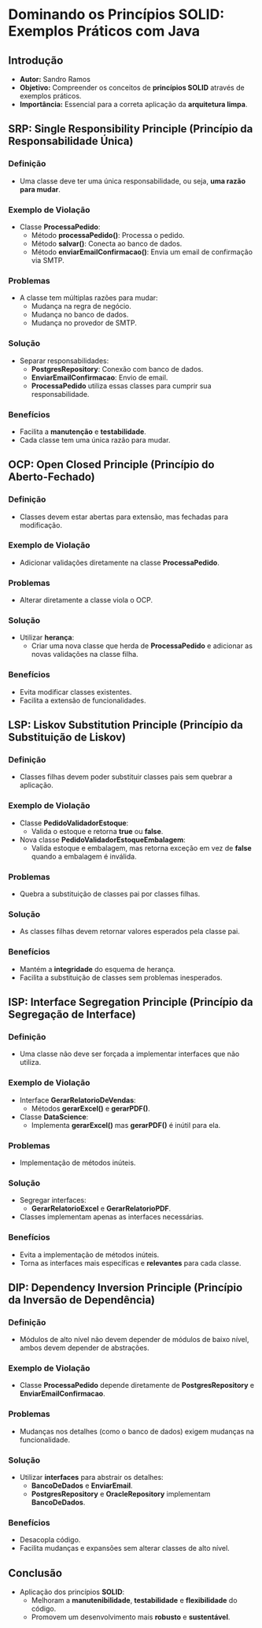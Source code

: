 # Dominando os Princípios SOLID: Exemplos Práticos com Java

## Introdução

- **Autor:** Sandro Ramos
- **Objetivo:** Compreender os conceitos de **princípios SOLID** através de exemplos práticos.
- **Importância:** Essencial para a correta aplicação da **arquitetura limpa**.

## SRP: Single Responsibility Principle (Princípio da Responsabilidade Única)

### Definição

- Uma classe deve ter uma única responsabilidade, ou seja, **uma razão para mudar**.

### Exemplo de Violação

- Classe **ProcessaPedido**:
  - Método **processaPedido()**: Processa o pedido.
  - Método **salvar()**: Conecta ao banco de dados.
  - Método **enviarEmailConfirmacao()**: Envia um email de confirmação via SMTP.

### Problemas

- A classe tem múltiplas razões para mudar:
  - Mudança na regra de negócio.
  - Mudança no banco de dados.
  - Mudança no provedor de SMTP.

### Solução

- Separar responsabilidades:
  - **PostgresRepository**: Conexão com banco de dados.
  - **EnviarEmailConfirmacao**: Envio de email.
  - **ProcessaPedido** utiliza essas classes para cumprir sua responsabilidade.

### Benefícios

- Facilita a **manutenção** e **testabilidade**.
- Cada classe tem uma única razão para mudar.

## OCP: Open Closed Principle (Princípio do Aberto-Fechado)

### Definição

- Classes devem estar abertas para extensão, mas fechadas para modificação.

### Exemplo de Violação

- Adicionar validações diretamente na classe **ProcessaPedido**.

### Problemas

- Alterar diretamente a classe viola o OCP.

### Solução

- Utilizar **herança**:
  - Criar uma nova classe que herda de **ProcessaPedido** e adicionar as novas validações na classe filha.

### Benefícios

- Evita modificar classes existentes.
- Facilita a extensão de funcionalidades.

## LSP: Liskov Substitution Principle (Princípio da Substituição de Liskov)

### Definição

- Classes filhas devem poder substituir classes pais sem quebrar a aplicação.

### Exemplo de Violação

- Classe **PedidoValidadorEstoque**:
  - Valida o estoque e retorna **true** ou **false**.
- Nova classe **PedidoValidadorEstoqueEmbalagem**:
  - Valida estoque e embalagem, mas retorna exceção em vez de **false** quando a embalagem é inválida.

### Problemas

- Quebra a substituição de classes pai por classes filhas.

### Solução

- As classes filhas devem retornar valores esperados pela classe pai.

### Benefícios

- Mantém a **integridade** do esquema de herança.
- Facilita a substituição de classes sem problemas inesperados.

## ISP: Interface Segregation Principle (Princípio da Segregação de Interface)

### Definição

- Uma classe não deve ser forçada a implementar interfaces que não utiliza.

### Exemplo de Violação

- Interface **GerarRelatorioDeVendas**:
  - Métodos **gerarExcel()** e **gerarPDF()**.
- Classe **DataScience**:
  - Implementa **gerarExcel()** mas **gerarPDF()** é inútil para ela.

### Problemas

- Implementação de métodos inúteis.

### Solução

- Segregar interfaces:
  - **GerarRelatorioExcel** e **GerarRelatorioPDF**.
- Classes implementam apenas as interfaces necessárias.

### Benefícios

- Evita a implementação de métodos inúteis.
- Torna as interfaces mais específicas e **relevantes** para cada classe.

## DIP: Dependency Inversion Principle (Princípio da Inversão de Dependência)

### Definição

- Módulos de alto nível não devem depender de módulos de baixo nível, ambos devem depender de abstrações.

### Exemplo de Violação

- Classe **ProcessaPedido** depende diretamente de **PostgresRepository** e **EnviarEmailConfirmacao**.

### Problemas

- Mudanças nos detalhes (como o banco de dados) exigem mudanças na funcionalidade.

### Solução

- Utilizar **interfaces** para abstrair os detalhes:
  - **BancoDeDados** e **EnviarEmail**.
  - **PostgresRepository** e **OracleRepository** implementam **BancoDeDados**.

### Benefícios

- Desacopla código.
- Facilita mudanças e expansões sem alterar classes de alto nível.

## Conclusão

- Aplicação dos princípios **SOLID**:
  - Melhoram a **manutenibilidade**, **testabilidade** e **flexibilidade** do código.
  - Promovem um desenvolvimento mais **robusto** e **sustentável**.
